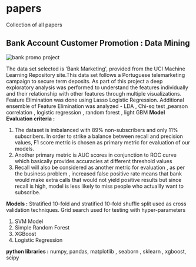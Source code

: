 # papers
Collection of all papers

## Bank Account Customer Promotion : Data Mining 
![bank promo project](https://github.com/tanvi-arora/projects/tree/master/BankAcct_CustomerPromotion)

The data set selected is 'Bank Marketing', provided from the UCI Machine Learning Repository site.This data set follows a Portuguese telemarketing campaign to secure term deposits. As part of this project a deep exploratory analysis was performed to understand the features individually and their relationship with other features through multiple visualizations.
Feature Elimination was done using Lasso Logistic Regression. 
Additional ensemble of Feature Elimination was analyzed - LDA , Chi-sq test ,pearson correlation , logistic regression , random forest  , light GBM
**Model Evaluation criteria :**
1. The dataset is imbalanced with 89% non-subscribers and only 11% subscribers. In order to strike a balance between recall and precision values, F1 score metric is chosen as primary metric for evaluation of our models. 
2. Another primary metric is AUC scores in conjunction to ROC curve which basically provides accuracies at different threshold values
3. Recall will also be considered as another metric for evaluation , as per the business problem , increased false positive rate means that bank would make extra calls that would not yield positive results but since recall is high, model is less likely to miss people who actuallly want to subscribe. 

**Models :**
Stratified 10-fold and stratified 10-fold shuffle split used as cross validation techniques.
Grid search used for testing with hyper-parameters
1. SVM Model
2. Simple Random Forest 
3. XGBoost
4. Logistic Regression

**python libraries :** numpy, pandas, matplotlib , seaborn , sklearn , xgboost, scipy 



